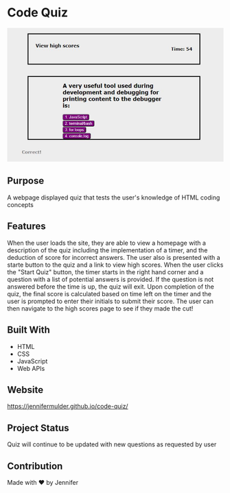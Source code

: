 # Code Quiz

![](assets/images/code-quiz.jpg)

## Purpose
A webpage displayed quiz that tests the user's knowledge of HTML coding concepts 

## Features
When the user loads the site, they are able to view a homepage with a description of the quiz including the implementation of a timer, and the deduction of score for incorrect answers. The user also is presented with a starte button to the quiz and a link to view high scores. When the user clicks the "Start Quiz" button, the timer starts in the right hand corner and a question with a list of potential answers is provided. If the question is not answered before the time is up, the quiz will exit. Upon completion of the quiz, the final score is calculated based on time left on the timer and the user is prompted to enter their initials to submit their score. The user can then navigate to the high scores page to see if they made the cut!

## Built With
* HTML
* CSS
* JavaScript
* Web APIs

## Website
https://jennifermulder.github.io/code-quiz/

## Project Status
Quiz will continue to be updated with new questions as requested by user

## Contribution
Made with ❤️ by Jennifer
